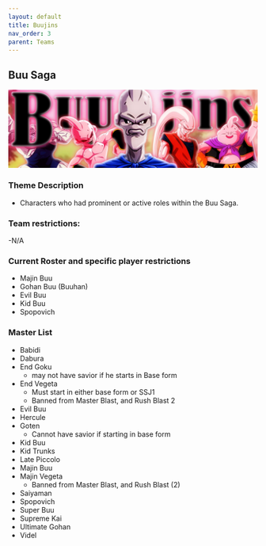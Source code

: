 ```yaml
---
layout: default
title: Buujins
nav_order: 3
parent: Teams
---
```

## Buu Saga

![](../images/buujins.jpg)

### Theme Description
- Characters who had prominent or active roles within the Buu Saga.

### Team restrictions:
  -N/A

### Current Roster and specific player restrictions

- Majin Buu
- Gohan Buu (Buuhan)
- Evil Buu
- Kid Buu
- Spopovich
  
### Master List
- Babidi
- Dabura
- End Goku
   - may not have savior if he starts in Base form
- End Vegeta
   - Must start in either base form or SSJ1
   - Banned from Master Blast, and Rush Blast 2
- Evil Buu
- Hercule
- Goten
   - Cannot have savior if starting in base form
- Kid Buu
- Kid Trunks
- Late Piccolo
- Majin Buu
- Majin Vegeta
   - Banned from Master Blast, and Rush Blast (2)
- Saiyaman
- Spopovich
- Super Buu 
- Supreme Kai
- Ultimate Gohan
- Videl
